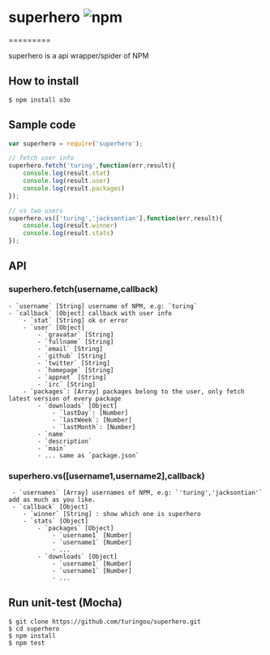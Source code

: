 # superhero ![npm](https://badge.fury.io/js/superhero.png)
=========

superhero is a api wrapper/spider of NPM

## How to install

````
$ npm install o3o
````

## Sample code

````javascript
var superhero = require('superhero');

// fetch user info
superhero.fetch('turing',function(err,result){
    console.log(result.stat)
    console.log(result.user)
    console.log(result.packages)
});

// vs two users
superhero.vs(['turing','jacksontian'],function(err,result){
    console.log(result.winner)
    console.log(result.stats)
});
````

## API

### superhero.fetch(username,callback) 
    - `username` [String] username of NPM, e.g: `turing`
    - `callback` [Object] callback with user info
        - `stat` [String] ok or error
        - `user` [Object]
            - `gravatar` [String]
            - `fullname` [String]
            - `email` [String]
            - `github` [String]
            - `twitter` [String]
            - `homepage` [String]
            - `appnet` [String]
            - `irc` [String]
        - `packages`: [Array] packages belong to the user, only fetch latest version of every package
            - `downloads` [Object]
                - `lastDay`: [Number]
                - `lastWeek`: [Number]
                - `lastMonth`: [Number]
            - `name`
            - `description`
            - `main`
            - ... same as `package.json`

### superhero.vs([username1,username2],callback)
     - `usernames` [Array] usernames of NPM, e.g: `'turing','jacksontian'` add as much as you like.
     - `callback` [Object] 
        - `winner` [String] : show which one is superhero
        - `stats` [Object]
            - `packages` [Object]
                - `username1` [Number]
                - `username1` [Number]
                - ...
            - `downloads` [Object]
                - `username1` [Number]
                - `username1` [Number]
                - ...

## Run unit-test (Mocha)

````
$ git clone https://github.com/turingou/superhero.git
$ cd superhero
$ npm install 
$ npm test
````